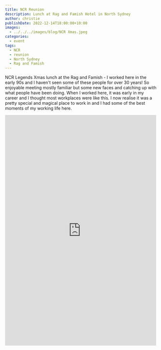 ```yaml
---
title: NCR Reunion
description: Lunch at Rag and Famish Hotel in North Sydney
author: christie
publishDate: 2022-12-14T18:00:00+10:00
images:
  - ../../../images/blog/NCR Xmas.jpeg
categories:
  - event
tags:
  - NCR
  - reunion
  - North Sydney
  - Rag and Famish
---
```


NCR Legends Xmas lunch at the Rag and Famish - I worked here in the early 90s and I haven't seen some of these people for over 30 years! So enjoyable meeting mostly familiar but some new faces and catching up with what people have been doing. When I worked here, it was early in my career and I thought most workplaces were like this. I now realise it was a pretty special and magical place to work in and I had some of the best moments of my working life here.

<iframe src="https://www.facebook.com/plugins/post.php?href=https%3A%2F%2Fwww.facebook.com%2Fchris1.tham%2Fposts%2Fpfbid0icDVxJkaMMShpchs5TfWuNJbm1iNXPRuaezJ1bcpooJjcrEV3CkQHkjvDtQXaUiHl&show_text=true&width=500" width="500" height="761" style="border:none;overflow:hidden" scrolling="no" frameborder="0" allowfullscreen="true" allow="autoplay; clipboard-write; encrypted-media; picture-in-picture; web-share"></iframe>
